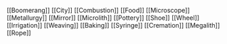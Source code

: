 [[Boomerang]]
[[City]]
[[Combustion]]
[[Food]]
[[Microscope]]
[[Metallurgy]]
[[Mirror]]
[[Microlith]]
[[Pottery]]
[[Shoe]]
[[Wheel]]
[[Irrigation]]
[[Weaving]]
[[Baking]]
[[Syringe]]
[[Cremation]]
[[Megalith]]
[[Rope]]
